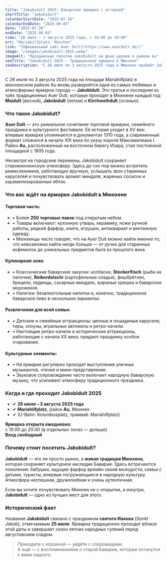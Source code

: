 ```yaml
---
title: "Jakobidult 2025: Баварская ярмарка с историей"
shortTitle: "Jakobidult"
calendarStartDate: "2025-07-26"
calendarEndDate: "2025-08-03"
date: "2025-07-26"
endDate: "2025-08-03"
time: "26 июля – 3 августа 2025 года, с 10:00 до 20:00"
ort: "Mariahilfplatz, München"
link: "[Официальный сайт Auer Dult](https://www.auerdult.de/)"
image: "/images/jakobidult-2025.webp"
imageAlt: "Праздничные палатки Jakobidult на фоне церкви в районе Au"
seoTitle: "Jakobidult 2025 — Традиционная ярмарка в Мюнхене"
seoDescription: "С 26 июля по 3 августа 2025 года в Мюнхене пройдёт Jakobidult — летняя ярмарка на Mariahilfplatz с баварскими угощениями, антиквариатом и каруселями."
---
```


С 26 июля по 3 августа 2025 года на площади Mariahilfplatz в мюнхенском районе Au вновь развернётся одна из самых любимых и атмосферных ярмарок города — **Jakobidult**. Это третья и последняя из трёх традиционных Auer Dult, которые проходят в Мюнхене каждый год: **Maidult** (весной), **Jakobidult** (летом) и **Kirchweihdult** (осенью).

### Что такое Jakobidult?

**Auer Dult** — это уникальное сочетание торговой ярмарки, семейного праздника и культурного фестиваля. Её история уходит в XV век: впервые ярмарка упоминается в документах 1310 года, а современный формат сложился в начале XIX века по указу короля Максимилиана I. Район **Au**, расположенный на восточном берегу Изара, стал постоянной площадкой с 1905 года.

Несмотря на городские перемены, Jakobidult сохраняет старомюнхенскую атмосферу. Здесь до сих пор можно встретить ремесленников, работающих вручную, услышать звон старинных каруселей и почувствовать аромат миндаля, жареных сосисок и карамелизированных яблок.

### Что вас ждёт на ярмарке Jakobidult в Мюнхене

#### Торговая часть:

- • Более **250 торговых лавок** под открытым небом.
- • Товары включают: кухонную утварь, керамику, ножи ручной работы, редкий фарфор, книги, игрушки, антиквариат и винтажную одежду.
- • Мюнхенцы часто говорят, что на Auer Dult можно найти именно то, что невозможно найти нигде больше — от ручек для старинных кофемолок до уникальных предметов быта из прошлого века.

#### Кулинарная зона:

- • Классические баварские закуски: колбаски, **Steckerlfisch** (рыба на палочке), **Reiberdatschi** (картофельные оладьи), фишбрётхен, брецели, леденцы, сахарные миндали, жареные орешки и баварское мороженое.
- • Напитки: безалкогольные напитки и, конечно, традиционное баварское пиво в нескольких вариантах.

#### Развлечения для всей семьи:

- • Детские и семейные аттракционы: цепные и лошадиные карусели, тиры, клоуны, игральные автоматы и ретро-качели.
- • Настоящие ретро-качели и исторические аттракционы, работающие с начала XX века, придают празднику особое очарование.

#### Культурные элементы:

- • На ярмарке регулярно проходят выступления уличных музыкантов, чтения и мини-представления.
- • Звуковое сопровождение часто включает народную баварскую музыку, что усиливает атмосферу традиционного праздника.

### Когда и где проходит Jakobidult 2025

- ✔ **26 июля – 3 августа 2025 года**  
- ✔ **Mariahilfplatz**, район **Au**, Мюнхен  
- ✔ (U-Bahn: Kolumbusplatz, трамвай: Mariahilfplatz)

**Ярмарка открыта ежедневно:**  
с 10:00 до 20:00 (в отдельных зонах — дольше)  
**Вход свободный**

### Почему стоит посетить Jakobidult?

**Jakobidult** — это не просто рынок, а **живая традиция Мюнхена**, которая сохраняет культурное наследие Баварии. Здесь встречаются поколения: бабушки, ищущие фарфор времён своей молодости, семьи с детьми, туристы, впервые погружающиеся в народную культуру. Атмосфера неспешная, дружелюбная и очень аутентичная.

Если вы хотите почувствовать Мюнхен не с открытки, а изнутри, **Jakobidult** — одно из лучших мест для этого.

### Исторический факт

Название **Jakobidult** связано с праздником **святого Иакова** (*Sankt Jakob*), отмечаемым **25 июля**. Ярмарка традиционно проходит вблизи этой даты и завершает сезон летних народных гуляний перед августовским спадом.

> Приходите с корзиной — уйдёте с сокровищами.  
> А ещё — с воспоминаниями о старой Баварии, которые останутся с вами надолго.
